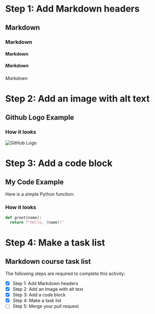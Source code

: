 # Step 1: Add Markdown headers
## Markdown
### Markdown
#### Markdown
##### Markdown
###### Markdown

# Step 2: Add an image with alt text
## Github Logo Example
### How it looks
![GitHub Logo](https://github.githubassets.com/images/modules/logos_page/GitHub-Mark.png)

# Step 3: Add a code block
## My Code Example
Here is a simple Python function:
### How it looks
```python
def greet(name):
  return f"Hello, {name}!"
```

# Step 4: Make a task list
## Markdown course task list
The following steps are required to complete this activity:
- [x] Step 1: Add Markdown headers
- [x] Step 2: Add an Image with alt text
- [x] Step 3: Add a code block
- [x] Step 4: Make a task list
- [ ] Step 5: Merge your pull request
